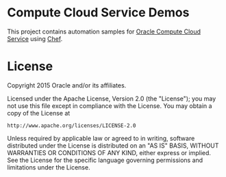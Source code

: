 # Compute Cloud Service Demos
This project contains automation samples for [Oracle Compute Cloud Service](https://cloud.oracle.com) using [Chef](https://www.chef.io).

# License
Copyright 2015 Oracle and/or its affiliates. 
 
Licensed under the Apache License, Version 2.0 (the "License");
you may not use this file except in compliance with the License.
You may obtain a copy of the License at
 
    http://www.apache.org/licenses/LICENSE-2.0
 
Unless required by applicable law or agreed to in writing, software
distributed under the License is distributed on an "AS IS" BASIS,
WITHOUT WARRANTIES OR CONDITIONS OF ANY KIND, either express or implied.
See the License for the specific language governing permissions and
limitations under the License.
